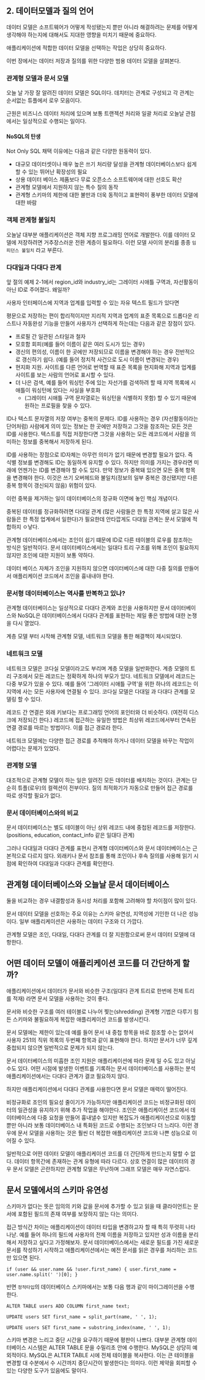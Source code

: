 ## 2. 데이터모델과 질의 언어


데이터 모델은 소프트웨어가 어떻게 작성됐는지 뿐만 아니라 해결하려는 문제를 어떻게 생각해야 하는지에 대해서도 지대한 영향을 미치기 때문에 중요하다.

애플리케이션에 적합한 데이터 모델을 선택하는 작업은 상당히 중요하다.

이번 장에서는 데이터 저장과 질의를 위한 다양한 범용 데이터 모델을 살펴본다.


### 관계형 모델과 문서 모델

오늘 날 가장 잘 알려진 데이터 모델은 SQL이다.
데치터는 관계로 구성되고 각 관계는 순서없는 튜플에서 로우 모음이다.

근원은 비즈니스 데이터 처리에 있으며 보통 트랜젝션 처리와 일괄 처리로 오늘날 관점에서는 일상적으로 수행되는 일이다.


#### NoSQL의 탄생

Not Only SQL
채택 이유에는 다음과 같은 다양한 원동력이 있다.
- 대규모 데이터셋이나 매우 높은 쓰기 처리량 달성을 관계형 데이터베이스보다 쉽게 할 수 있는 뛰어난 확장성의 필요
- 상용 데이터 베이스 제품보다 무료 오픈소스 소프트웨어에 대한 선호도 확산
- 관계형 모델에서 지원하지 않는 특수 질의 동작
- 관계형 스키마의 제한에 대한 불만과 더욱 동적이고 표현력이 풍부한 데이터 모델에 대한 바람

### 객체 관계형 불일치
오늘날 대부분 애플리케이션은 객체 지향 프로그래밍 언어로 개발한다.
이를 데이터 모델에 저장하려면 거추장스러운 전환 계층이 필요하다.
이런 모델 사이의 분리를 종종 `임피던스 불일치` 라고 부른다.


### 다대일과 다대다 관계

앞 절의 예제 2-1에서 region_id와 industry_id는 그레이터 시애틀 구역과, 자선활동이 아닌 ID로 주어졌다.
왜일까?

사용자 인터페이스에 지역과 업계를 입력할 수 있는 자유 텍스트 필드가 있다면

평문으로 저장하는 편이 합리적이지만 지리적 지역과 업계의 표준 목록으로 드롭다운 리스트나 자동완성 기능을 만들어 사용자가 선택하게 하는데는 다음과 같은 장점이 있다.

- 프로필 간 일관된 스타일과 철자
- 모호함 회피(예를 들어 이름이 같은 여러 도시가 있는 경우)
- 갱신의 편의성, 이름이 한 곳에만 저장되므로 이름을 변경해야 하는 경우 전반적으로 갱신하기 쉽다. (예를 들어 정치적 사건으로 도시 이름이 변경되는 경우)
- 현지화 지원. 사이트를 다른 언어로 번역할 때 표준 목록을 현지화해 지역과 업계를 사이트를 보는 사람의 언어로 표시할 수 있다.
- 더 나은 검색, 예를 들어 워싱턴 주에 있는 자선가를 검색하려 할 때 지역 목록에 시애틀이 워싱턴에 있다는 사실을 부호화
  - (그레이터 시애틀 구역 문자열로는 워싱턴을 식별하지 못함) 할 수 있기 때문에 원하는 프로필을 찾을 수 있다.

ID나 텍스트 문자열의 저장 여부는 중복의 문제다.
ID를 사용하는 경우 (자선활동이라는 단어처럼) 사람에게 의미 있는 정보는 한 곳에만 저장하고
그것을 참조하는 모든 것은 ID를 사용한다.
텍스트를 직접 저장한다면 그것을 사용하는 모든 레코드에서 사람을 의미하는 정보를 중복해서 저장하게 된다.

ID를 사용하는 장점으로 ID자체는 아무런 의미가 없기 때문에 변경할 필요가 없다.
즉 식별 정보를 변경해도 ID는 동일하게 유지할 수 있다.
하지만 의미를 가지는 경우라면 미래에 언젠가는 ID를 변경해야 할 수도 있다.
만약 정보가 중복돼 있으면 모든 중복 항목을 변경해야 한다.
이것은 쓰기 오버헤드와 불일치(정보의 일부 중복은 갱신됐지만 다른 중복 항목이 갱신되지 않음)
위험이 있다.

이런 중복을 제거하는 일이 데이터베이스의 정규화 이면에 놓인 핵심 개념이다.

중복된 데이터를 정규화하려면 다대일 관계
(많은 사람들은 한 특정 지역에 살고 많은 사람들은 한 특정 업계에서 일한다)가 필요한데 
안타깝게도 다대일 관계는 문서 모델에 적합하지 ㅇ낳다.

관계형 데이터베이스에서는 조인이 쉽기 떄문에 ID로 다른 테이블의 로우를 참조하는 방식은 일반적이다.
문서 데이터베이스에서는 일대다 트리 구조를 위해 조인이 필요하지 않지만 조인에 대한 지원이 보통 약하다.

데이터 베이스 자체가 조인을 지원하지 않으면 데이터베이스에 대한 다중 질의를 만들어서 애플리케이션 코드에서 조인을 흉내내야 한다.



### 문서형 데이터베이스는 역사를 반복하고 있나?
관계형 데이터베이스는 일상적으로 다대다 관계와 조인을 사용하지만 문서 데이터베이스와 NoSQL은 데이터베이스에서 다대다 관계를 표현하는 
제일 좋은 방법에 대한 논쟁을 다시 열었다.

계층 모델 부터 시작해 관계형 모델, 네트워크 모델을 통한 해결책이 제시되었다.


### 네트워크 모델
네트워크 모델은 코다실 모델이라고도 부리며 계층 모델을 일반화한다.
계층 모델의 트리 구조에서 모든 레코드는 정확하게 하나의 부모가 있다.
네트워크 모델에서 레코드는 다중 부모가 있을 수 있다.
예를 들어 '그레이터 시애틀 구역'을 위한 하나의 레코드는 이 지역에 사는 모든 사용자에 연결될 수 있다.
코다실 모델은 다대일 과 다대다 관계를 모델링 할 수 있다.

레코드 간 연결은 외래 키보다는 프로그래밍 언어의 포인터와 더 비슷하다.
(여전히 디스크에 저장되긴 한다.)
레코드에 접근하는 유일한 방법은 최상위 레코드에서부터 연속된 연결 경로를 따르는 방법이다.
이를 접근 경로라 한다.

네트워크 모델에는 다양한 접근 경로를 추적해야 하거나 데이터 모델을 바꾸는 작업이 어렵다는 문제가 있었다.

### 관계형 모델

대조적으로 관계형 모델이 하는 일은 알려진 모든 데이터를 배치하는 것이다.
관계는 단순히 튜플(로우)의 컬렉션이 전부이다.
질의 최적화기가 자동으로 만들어 접근 경로를 따로 생각할 필요가 없다.


### 문서 데이터베이스와의 비교
문서 데이터베이스는 별도 테이블이 아닌 상위 레코드 내에 중첩된 레코드를 저장한다.
(positions, education, contact_info 같은 일대다 관계)

그러나 다대일과 다대다 관계를 표현시 관계형 데이터베이스와 문서 데이터베이스는 근본적으로 다르지 않다.
외래키나 문서 참조를 통해 조인이나 후속 질의를 사용해 읽기 시점에 확인하여 다대일과 다대다 관계를 확인한다.


## 관계형 데이터베이스와 오늘날 문서 데이터베이스

둘을 비교하는 경우 내결함성과 동시성 처리를 포함해 고려해야 할 차이점이 많이 있다.

문서 데이터 모델을 선호하는 주요 이유는 스키마 유연성, 지역성에 기인한 더 나은 성능이다.
일부 애플리케이션은 사용하는 데이터 구조와 더 가깝다.

관계형 모델은 조인, 다대일, 다대다 관계를 더 잘 지원함으로써 문서 데이터 모델에 대항한다.


## 어떤 데이터 모델이 애플리케이션 코드를 더 간단하게 할까?
애플리케이션에서 데이터가 문서와 비슷한 구조(일대다 관계 트리로 한번에 전체 트리를 적재)
라면 문서 모델을 사용하는 것이 좋다.

문서와 비슷한 구조를 여러 테이블로 나누어 찢는(shredding) 관계형 기법은 다루기 힘든 스키마와 불필요하게 복잡한 애플리케이션 코드를 발생시킨다.


문서 모델에는 제한이 있는데 예를 들어 문서 내 중첩 항목을 바로 참조할 수는 없어서 사용자 251의 직위 목록의 두번째 항목과 같이 표현해야 한다.
하지만 문서가 너무 깊게 중첩되지 않으면 일반적으로 문제가 되지 않는다.

문서 데이터베이스의 미흡한 조인 지원은 애플리케이션에 따라 문제 일 수도 있고 아닐 수도 있다.
어떤 시점에 발생한 이벤트를 기록하는 문서 데이터베이스를 사용하는 분석 애플리케이션에서는 다대다 관계가 결코 필요하지 않다.

하지만 애플리케이션에서 다대다 관계를 사용한다면 문서 모델은 매력이 떨어진다.

비정규화로 조인의 필요성 줄이기가 가능하지만 애플리케이션 코드는 비정규화된 데이터의 일관성을 유지하기 위해 추가 작업을 해야한다.
조인은 애플리케이션 코드에서 데이터베이스에 다중 요청을 만들어 흉내낼수 있지만 복잡도가 애플리케이션으로 이동할 뿐만 아니라 보통 데이터베이스 내 특화된
코드로 수행되는 조인보다 더 느리다.
이런 경우에 문서 모델을 사용하는 것은 훨씬 더 복잡한 애플리케이션 코드와 나쁜 성능으로 이어질 수 있다.

일반적으로 어떤 데이터 모델이 애플리케이션 코드를 더 간단하게 만드는지 말할 수 없다.
데이터 항목간에 존재하는 관계 유형에 따라 다르다.
상호 연결이 많은 데이터의 경우 문서 모델은 곤란하지만 관계형 모델은 무난하며 그래프 모델은 매우 자연스럽다.

## 문서 모델에서의 스키마 유연성
스키마가 없다는 뜻은 임의의 키와 값을 문서에 추가할 수 있고 읽을 때 클라이언트는 문서에 포함된 필드의 존재 여부를 보장하지 않는 다는 의미다.

접근 방식간 차이는 애플리케이션이 데이터 타입을 변경하고자 할 때 특히 뚜렷히 나타나낟.
예를 들어 하나의 필드에 사용자의 전체 이름을 저장하고 있지만 성과 이름을 분리해서 저장하고 싶다고 가정해보자.
문서 데이터베이스에서는 새로운 필드를 가진 새로운 문서를 작성하기 시작하고 애플리케이션에서는 예전 문서를 읽은 경우를 처리하는 코드만 있으면 된다.

`if (user && user.name && !user.first_name) {
  user.first_name = user.name.split(' ')[0];
}`

반면 `정적타입`의 데이터베이스 스키마에서는 보통 다음 행과 같이 마이그레이션을 수행한다.

`ALTER TABLE users ADD COLUMN first_name text;`

`UPDATE users SET first_name = split_part(name, ' ', 1);`

`UPDATE users SET first_name = substring_index(name, ' ', 1);`


스키마 변경은 느리고 중단 시간을 요구하기 때문에 평판이 나쁘다.
대부분 관계형 데이터베이스 시스템은 ALTER TABLE 문을 수밀리초 안에 수행한다.
MySQL은 상당히 예외적이다.
MySQL은 ALTER TABLE 시에 전체 테이블을 복사한다.
이는 큰 테이블을 변경할 대 수분에서 수 시간까지 중단시간이 발생한다는 의미다.
이런 제약을 회피할 수 있는 다양한 도구가 있음에도 말이다.
